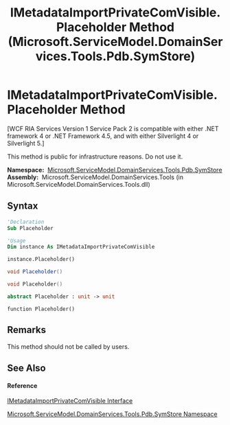 ﻿---
title: IMetadataImportPrivateComVisible.Placeholder Method  (Microsoft.ServiceModel.DomainServices.Tools.Pdb.SymStore)
TOCTitle: Placeholder Method
ms:assetid: M:Microsoft.ServiceModel.DomainServices.Tools.Pdb.SymStore.IMetadataImportPrivateComVisible.Placeholder
ms:mtpsurl: https://msdn.microsoft.com/en-us/library/microsoft.servicemodel.domainservices.tools.pdb.symstore.imetadataimportprivatecomvisible.placeholder(v=VS.91)
ms:contentKeyID: 32336212
ms.date: 01/27/2012
mtps_version: v=VS.91
f1_keywords:
- Microsoft.ServiceModel.DomainServices.Tools.Pdb.SymStore.IMetadataImportPrivateComVisible.Placeholder
dev_langs:
- CSharp
- JScript
- VB
- FSharp
- c++
api_location:
- microsoft.servicemodel.domainservices.tools.dll
api_name:
- Microsoft.ServiceModel.DomainServices.Tools.Pdb.SymStore.IMetadataImportPrivateComVisible.Placeholder
api_type:
- Managed
topic_type:
- apiref
- kbSyntax
product_family_name: VS
ROBOTS: INDEX,FOLLOW
---

# IMetadataImportPrivateComVisible.Placeholder Method

\[WCF RIA Services Version 1 Service Pack 2 is compatible with either .NET framework 4 or .NET Framework 4.5, and with either Silverlight 4 or Silverlight 5.\]

This method is public for infrastructure reasons. Do not use it.

**Namespace:**  [Microsoft.ServiceModel.DomainServices.Tools.Pdb.SymStore](gg153801\(v=vs.91\).md)  
**Assembly:**  Microsoft.ServiceModel.DomainServices.Tools (in Microsoft.ServiceModel.DomainServices.Tools.dll)

## Syntax

``` vb
'Declaration
Sub Placeholder
```

``` vb
'Usage
Dim instance As IMetadataImportPrivateComVisible

instance.Placeholder()
```

``` csharp
void Placeholder()
```

``` c++
void Placeholder()
```

``` fsharp
abstract Placeholder : unit -> unit 
```

``` jscript
function Placeholder()
```

## Remarks

This method should not be called by users.

## See Also

#### Reference

[IMetadataImportPrivateComVisible Interface](gg153714\(v=vs.91\).md)

[Microsoft.ServiceModel.DomainServices.Tools.Pdb.SymStore Namespace](gg153801\(v=vs.91\).md)

